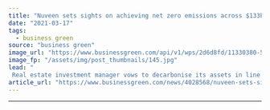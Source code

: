 ```yaml
---
title: "Nuveen sets sights on achieving net zero emissions across $133bn property portfolio"
date: "2021-03-17"
tags: 
  - business green
source: "business green"
image_url: "https://www.businessgreen.com/api/v1/wps/2d6d8fd/11330380-5c29-40fb-996a-ddf40e4c6d55/4/Nuveen-cube-berlin-185x114.jpg"
image_fp: "/assets/img/post_thumbnails/145.jpg"
lead: "
 Real estate investment manager vows to decarbonise its assets in line with global climate goals by developing net zero business plan for every building in its portfolio ..."
article_url: "https://www.businessgreen.com/news/4028568/nuveen-sets-sights-achieving-net-zero-emissions-usd133bn-property-portfolio"
---
```


---
